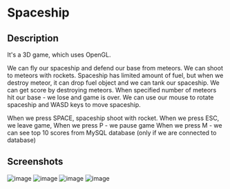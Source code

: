 # Spaceship

## Description

It's a 3D game, which uses OpenGL.

We can fly our spaceship and defend our base from meteors. We can shoot to meteors with rockets.
Spaceship has limited amount of fuel, but when we destroy meteor, it can drop fuel object and we can tank our spaceship.
We can get score by destroying meteors.
When specified number of meteors hit our base - we lose and game is over.
We can use our mouse to rotate spaceship and WASD keys to move spaceship.

When we press SPACE, spaceship shoot with rocket.
When we press ESC, we leave game,
When we press P - we pause game
When we press M - we can see top 10 scores from MySQL database (only if we are connected to database)

## Screenshots
![image](https://user-images.githubusercontent.com/107147109/186295857-3c6a6ddf-d5fe-4e01-a26d-a578ae2776be.png)
![image](https://user-images.githubusercontent.com/107147109/186295887-cd4f37a7-aa86-4b5b-b768-76eae830cbe0.png)
![image](https://user-images.githubusercontent.com/107147109/186295900-e1a48206-ad17-4791-946d-9e05f82da44a.png)
![image](https://user-images.githubusercontent.com/107147109/189580819-1460672d-4d06-4de4-9c0b-78ccf8273142.png)
